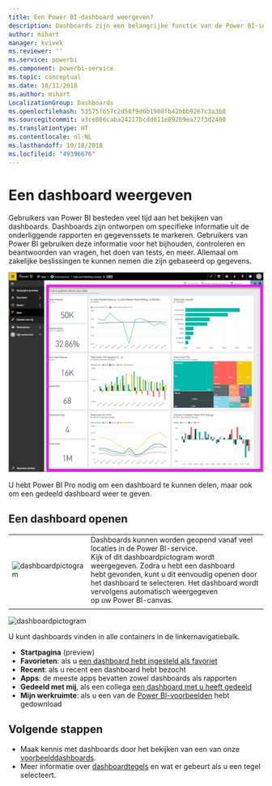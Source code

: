 ```yaml
---
title: Een Power BI-dashboard weergeven?
description: Dashboards zijn een belangrijke functie van de Power BI-service.
author: mihart
manager: kvivek
ms.reviewer: ''
ms.service: powerbi
ms.component: powerbi-service
ms.topic: conceptual
ms.date: 10/11/2018
ms.author: mihart
LocalizationGroup: Dashboards
ms.openlocfilehash: 53575f657c2d58f9d6b1908fb42bbb9267c3a3b8
ms.sourcegitcommit: a3ce866caba24217bcdd011e892b9ea72f3d2400
ms.translationtype: HT
ms.contentlocale: nl-NL
ms.lasthandoff: 10/18/2018
ms.locfileid: "49396676"
---
```

# <a name="view-a-dashboard"></a>Een dashboard weergeven
Gebruikers van Power BI besteden veel tijd aan het bekijken van dashboards. Dashboards zijn ontworpen om specifieke informatie uit de onderliggende rapporten en gegevenssets te markeren. Gebruikers van Power BI gebruiken deze informatie voor het bijhouden, controleren en beantwoorden van vragen, het doen van tests, en meer. Allemaal om zakelijke beslissingen te kunnen nemen die zijn gebaseerd op gegevens.

![dashboard](media/end-user-dashboard-open/power-bi-new-dash.png)


U hebt Power BI Pro nodig om een dashboard te kunnen delen, maar ook om een gedeeld dashboard weer te geven.

## <a name="open-a-dashboard"></a>Een dashboard openen



|              |         |
|------------|--------------------------------|
|![dashboardpictogram](media/end-user-dashboard-open/power-bi-dashboard-icon.png)      |Dashboards kunnen worden geopend vanaf veel locaties in de Power BI-service. <br> Kijk of dit dashboardpictogram wordt weergegeven. Zodra u hebt een dashboard <br>hebt gevonden, kunt u dit eenvoudig openen door het dashboard te selecteren. Het dashboard wordt vervolgens automatisch weergegeven <br>op uw Power BI-canvas. |
|                    |          |

![dashboardpictogram](media/end-user-dashboard-open/opendash.gif)


U kunt dashboards vinden in alle containers in de linkernavigatiebalk. 
- **Startpagina** (preview)
- **Favorieten**: als u [een dashboard hebt ingesteld als favoriet](end-user-favorite.md)
- **Recent**: als u recent een dashboard hebt bezocht
- **Apps**: de meeste apps bevatten zowel dashboards als rapporten
- **Gedeeld met mij**, als een collega [een dashboard met u heeft gedeeld](end-user-shared-with-me.md)
- **Mijn werkruimte**: als u een van de [Power BI-voorbeelden](../sample-datasets.md) hebt gedownload


## <a name="next-steps"></a>Volgende stappen
* Maak kennis met dashboards door het bekijken van een van onze [voorbeelddashboards](../sample-tutorial-connect-to-the-samples.md).
* Meer informatie over [dashboardtegels](end-user-tiles.md) en wat er gebeurt als u een tegel selecteert.